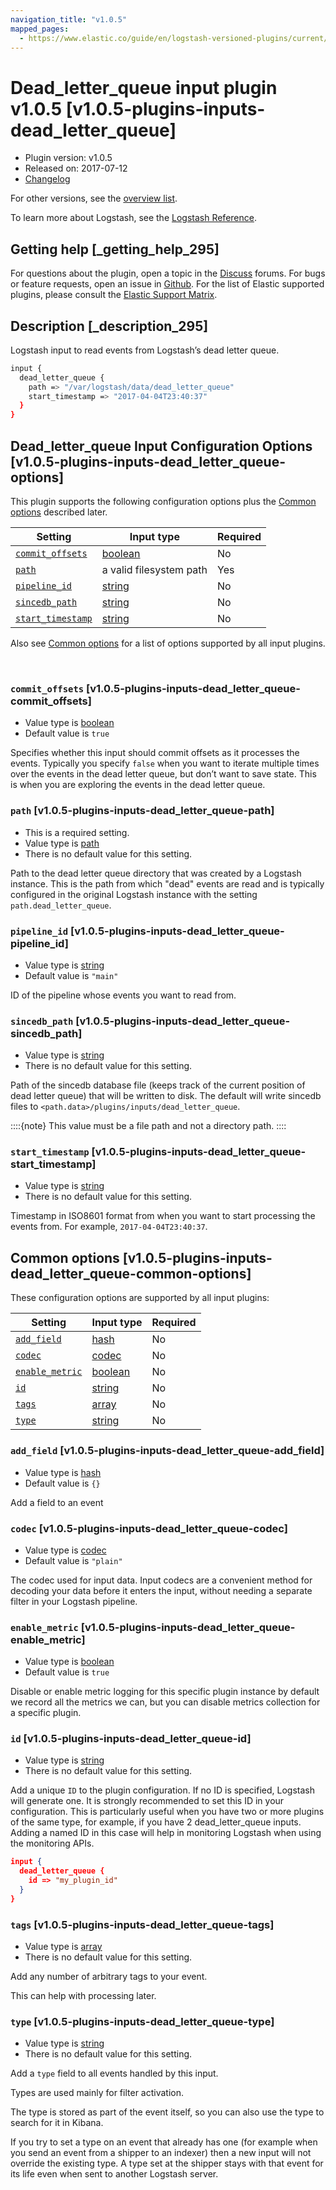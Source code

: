 ```yaml
---
navigation_title: "v1.0.5"
mapped_pages:
  - https://www.elastic.co/guide/en/logstash-versioned-plugins/current/v1.0.5-plugins-inputs-dead_letter_queue.html
---
```


# Dead_letter_queue input plugin v1.0.5 [v1.0.5-plugins-inputs-dead_letter_queue]


* Plugin version: v1.0.5
* Released on: 2017-07-12
* [Changelog](https://github.com/logstash-plugins/logstash-input-dead_letter_queue/blob/v1.0.5/CHANGELOG.md)

For other versions, see the [overview list](input-dead_letter_queue-index.md).

To learn more about Logstash, see the [Logstash Reference](logstash://reference/index.md).

## Getting help [_getting_help_295]

For questions about the plugin, open a topic in the [Discuss](http://discuss.elastic.co) forums. For bugs or feature requests, open an issue in [Github](https://github.com/logstash-plugins/logstash-input-dead_letter_queue). For the list of Elastic supported plugins, please consult the [Elastic Support Matrix](https://www.elastic.co/support/matrix#matrix_logstash_plugins).


## Description [_description_295]

Logstash input to read events from Logstash’s dead letter queue.

```sh
input {
  dead_letter_queue {
    path => "/var/logstash/data/dead_letter_queue"
    start_timestamp => "2017-04-04T23:40:37"
  }
}
```


## Dead_letter_queue Input Configuration Options [v1.0.5-plugins-inputs-dead_letter_queue-options]

This plugin supports the following configuration options plus the [Common options](v1-0-5-plugins-inputs-dead_letter_queue.md#v1.0.5-plugins-inputs-dead_letter_queue-common-options) described later.

| Setting | Input type | Required |
| --- | --- | --- |
| [`commit_offsets`](v1-0-5-plugins-inputs-dead_letter_queue.md#v1.0.5-plugins-inputs-dead_letter_queue-commit_offsets) | [boolean](logstash://reference/configuration-file-structure.md#boolean) | No |
| [`path`](v1-0-5-plugins-inputs-dead_letter_queue.md#v1.0.5-plugins-inputs-dead_letter_queue-path) | a valid filesystem path | Yes |
| [`pipeline_id`](v1-0-5-plugins-inputs-dead_letter_queue.md#v1.0.5-plugins-inputs-dead_letter_queue-pipeline_id) | [string](logstash://reference/configuration-file-structure.md#string) | No |
| [`sincedb_path`](v1-0-5-plugins-inputs-dead_letter_queue.md#v1.0.5-plugins-inputs-dead_letter_queue-sincedb_path) | [string](logstash://reference/configuration-file-structure.md#string) | No |
| [`start_timestamp`](v1-0-5-plugins-inputs-dead_letter_queue.md#v1.0.5-plugins-inputs-dead_letter_queue-start_timestamp) | [string](logstash://reference/configuration-file-structure.md#string) | No |

Also see [Common options](v1-0-5-plugins-inputs-dead_letter_queue.md#v1.0.5-plugins-inputs-dead_letter_queue-common-options) for a list of options supported by all input plugins.

 

### `commit_offsets` [v1.0.5-plugins-inputs-dead_letter_queue-commit_offsets]

* Value type is [boolean](logstash://reference/configuration-file-structure.md#boolean)
* Default value is `true`

Specifies whether this input should commit offsets as it processes the events. Typically you specify `false` when you want to iterate multiple times over the events in the dead letter queue, but don’t want to save state. This is when you are exploring the events in the dead letter queue.


### `path` [v1.0.5-plugins-inputs-dead_letter_queue-path]

* This is a required setting.
* Value type is [path](logstash://reference/configuration-file-structure.md#path)
* There is no default value for this setting.

Path to the dead letter queue directory that was created by a Logstash instance. This is the path from which "dead" events are read and is typically configured in the original Logstash instance with the setting `path.dead_letter_queue`.


### `pipeline_id` [v1.0.5-plugins-inputs-dead_letter_queue-pipeline_id]

* Value type is [string](logstash://reference/configuration-file-structure.md#string)
* Default value is `"main"`

ID of the pipeline whose events you want to read from.


### `sincedb_path` [v1.0.5-plugins-inputs-dead_letter_queue-sincedb_path]

* Value type is [string](logstash://reference/configuration-file-structure.md#string)
* There is no default value for this setting.

Path of the sincedb database file (keeps track of the current position of dead letter queue) that will be written to disk. The default will write sincedb files to `<path.data>/plugins/inputs/dead_letter_queue`.

::::{note}
This value must be a file path and not a directory path.
::::



### `start_timestamp` [v1.0.5-plugins-inputs-dead_letter_queue-start_timestamp]

* Value type is [string](logstash://reference/configuration-file-structure.md#string)
* There is no default value for this setting.

Timestamp in ISO8601 format from when you want to start processing the events from. For example, `2017-04-04T23:40:37`.



## Common options [v1.0.5-plugins-inputs-dead_letter_queue-common-options]

These configuration options are supported by all input plugins:

| Setting | Input type | Required |
| --- | --- | --- |
| [`add_field`](v1-0-5-plugins-inputs-dead_letter_queue.md#v1.0.5-plugins-inputs-dead_letter_queue-add_field) | [hash](logstash://reference/configuration-file-structure.md#hash) | No |
| [`codec`](v1-0-5-plugins-inputs-dead_letter_queue.md#v1.0.5-plugins-inputs-dead_letter_queue-codec) | [codec](logstash://reference/configuration-file-structure.md#codec) | No |
| [`enable_metric`](v1-0-5-plugins-inputs-dead_letter_queue.md#v1.0.5-plugins-inputs-dead_letter_queue-enable_metric) | [boolean](logstash://reference/configuration-file-structure.md#boolean) | No |
| [`id`](v1-0-5-plugins-inputs-dead_letter_queue.md#v1.0.5-plugins-inputs-dead_letter_queue-id) | [string](logstash://reference/configuration-file-structure.md#string) | No |
| [`tags`](v1-0-5-plugins-inputs-dead_letter_queue.md#v1.0.5-plugins-inputs-dead_letter_queue-tags) | [array](logstash://reference/configuration-file-structure.md#array) | No |
| [`type`](v1-0-5-plugins-inputs-dead_letter_queue.md#v1.0.5-plugins-inputs-dead_letter_queue-type) | [string](logstash://reference/configuration-file-structure.md#string) | No |

### `add_field` [v1.0.5-plugins-inputs-dead_letter_queue-add_field]

* Value type is [hash](logstash://reference/configuration-file-structure.md#hash)
* Default value is `{}`

Add a field to an event


### `codec` [v1.0.5-plugins-inputs-dead_letter_queue-codec]

* Value type is [codec](logstash://reference/configuration-file-structure.md#codec)
* Default value is `"plain"`

The codec used for input data. Input codecs are a convenient method for decoding your data before it enters the input, without needing a separate filter in your Logstash pipeline.


### `enable_metric` [v1.0.5-plugins-inputs-dead_letter_queue-enable_metric]

* Value type is [boolean](logstash://reference/configuration-file-structure.md#boolean)
* Default value is `true`

Disable or enable metric logging for this specific plugin instance by default we record all the metrics we can, but you can disable metrics collection for a specific plugin.


### `id` [v1.0.5-plugins-inputs-dead_letter_queue-id]

* Value type is [string](logstash://reference/configuration-file-structure.md#string)
* There is no default value for this setting.

Add a unique `ID` to the plugin configuration. If no ID is specified, Logstash will generate one. It is strongly recommended to set this ID in your configuration. This is particularly useful when you have two or more plugins of the same type, for example, if you have 2 dead_letter_queue inputs. Adding a named ID in this case will help in monitoring Logstash when using the monitoring APIs.

```json
input {
  dead_letter_queue {
    id => "my_plugin_id"
  }
}
```


### `tags` [v1.0.5-plugins-inputs-dead_letter_queue-tags]

* Value type is [array](logstash://reference/configuration-file-structure.md#array)
* There is no default value for this setting.

Add any number of arbitrary tags to your event.

This can help with processing later.


### `type` [v1.0.5-plugins-inputs-dead_letter_queue-type]

* Value type is [string](logstash://reference/configuration-file-structure.md#string)
* There is no default value for this setting.

Add a `type` field to all events handled by this input.

Types are used mainly for filter activation.

The type is stored as part of the event itself, so you can also use the type to search for it in Kibana.

If you try to set a type on an event that already has one (for example when you send an event from a shipper to an indexer) then a new input will not override the existing type. A type set at the shipper stays with that event for its life even when sent to another Logstash server.



